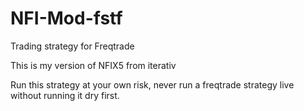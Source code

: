 # NFI-Mod-fstf
Trading strategy for Freqtrade

This is my version of NFIX5 from iterativ

Run this strategy at your own risk, never run a freqtrade strategy live without running it dry first.
